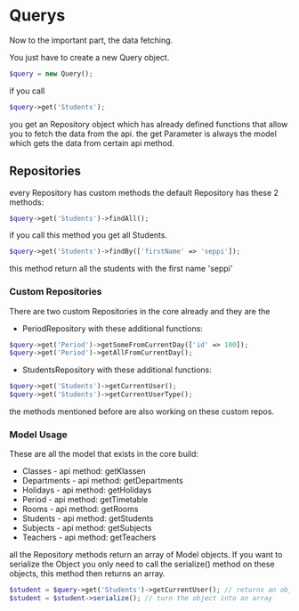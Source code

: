 # Querys 

Now to the important part, the data fetching.

You just have to create a new Query object.

```php
$query = new Query();
```

if you call
```php
$query->get('Students');
```
you get an Repository object which has already defined functions that allow you to fetch the data from the api. the get Parameter is always the model which gets the data from certain api method. 

## Repositories

every Repository has custom methods the default Repository has these 2 methods:

```php
$query->get('Students')->findAll();
```
if you call this method you get all Students.

```php
$query->get('Students')->findBy(['firstName' => 'seppi']);
```
this method return all the students with the first name 'seppi'

### Custom Repositories

There are two custom Repositories in the core already and they are the

* PeriodRepository with these additional functions:

```php
$query->get('Period')->getSomeFromCurrentDay(['id' => 100]);
$query->get('Period')->getAllFromCurrentDay();
```

* StudentsRepository with these additional functions:

```php
$query->get('Students')->getCurrentUser();
$query->get('Students')->getCurrentUserType();
```

the methods mentioned before are also working on these custom repos.

### Model Usage

These are all the model that exists in the core build:

* Classes - api method: getKlassen
* Departments - api method: getDepartments
* Holidays - api method: getHolidays
* Period - api method: getTimetable
* Rooms - api method: getRooms
* Students - api method: getStudents
* Subjects - api method: getSubjects
* Teachers - api method: getTeachers

all the Repository methods return an array of Model objects. If you want to serialize the Object you only need to call the serialize() method on these objects, this method then returns an array.

```php 
$student = $query->get('Students')->getCurrentUser(); // returns an object
$student = $student->serialize(); // turn the object into an array
```



